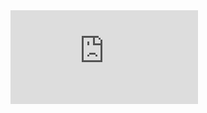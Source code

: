 <iframe class="iframe-video fill-slide" src="https://www.youtube.com/embed/5Y4AH6nGBsA?rel=0&amp;controls=0&amp;showinfo=0&amp;start=0&amp;autoplay=1" frameborder="0" allow="autoplay; encrypted-media" allowfullscreen></iframe>
